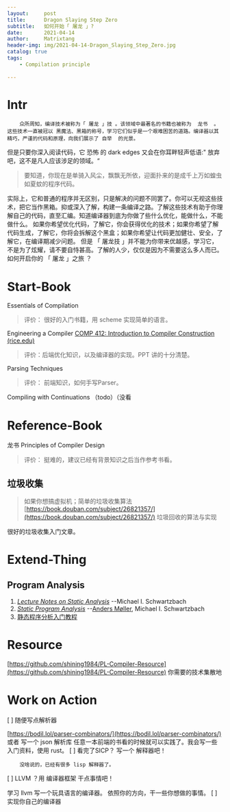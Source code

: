 ```yaml
---
layout:     post
title:      Dragon Slaying Step Zero
subtitle:   如何开始「 屠龙 」?
date:       2021-04-14
author:     Matrixtang
header-img: img/2021-04-14-Dragon_Slaying_Step_Zero.jpg
catalog: true
tags:
    - Compilation principle
    
---
```



# Intr	
		众所周知，编译技术被称为「 屠龙 」技 。该领域中最著名的书籍也被称为  龙书  。这些技术一直被冠以 黑魔法、黑箱的称号，学习它们似乎是一个艰难困苦的道路。编译器以其精巧，严谨的代码和原理，向我们展示了 自举  的光景。
但是只要你深入阅读代码，它 恐怖  的 dark edges  又会在你耳畔轻声低语:" 放弃吧，这不是凡人应该涉足的领域。“  
> 要知道，你现在是单骑入风尘，飘飘无所依，迎面扑来的是成千上万如蝗虫如夏蚊的程序代码。

实际上，它和普通的程序并无区别，只是解决的问题不同罢了。你可以无视这些技术，把它当作黑箱。抑或深入了解，构建一条编译之路。了解这些技术有助于你理解自己的代码，直至汇编。知道编译器到底为你做了些什么优化，能做什么，不能做什么。
		如果你希望优化代码，了解它，你会获得优化的技术；如果你希望了解代码生成，了解它，你将会拆解这个黑盒；如果你希望让代码更加健壮、安全，了解它，在编译期减少问题。
		但是 「 屠龙技 」并不能为你带来优越感，学习它，不是为了炫耀，请不要自恃甚高。了解的人少，仅仅是因为不需要这么多人而已。
如何开启你的 「 屠龙 」之旅 ？ 


# Start-Book
Essentials of Compilation 
> 评价： 很好的入门书籍，用 scheme 实现简单的语言。

Engineering a Compiler [COMP 412: Introduction to Compiler Construction (rice.edu)](https://www.clear.rice.edu/comp412/)
> 评价：后端优化知识，以及编译器的实现。PPT 讲的十分清楚。

Parsing Techniques
> 评价： 前端知识，如何手写Parser。

Compiling with Continuations （todo）（没看

# Reference-Book
龙书 Principles of Compiler Design
> 评价： 挺难的，建议已经有背景知识之后当作参考书看。


## 垃圾收集 
> 如果你想搞虚拟机；简单的垃圾收集算法
[https://book.douban.com/subject/26821357/](https://book.douban.com/subject/26821357/)
垃圾回收的算法与实现

很好的垃圾收集入门文章。

# Extend-Thing

## Program Analysis

1. [_Lecture Notes on Static Analysis_](https://lara.epfl.ch/w/_media/sav08:schwartzbach.pdf) --Michael I. Schwartzbach
2. [_Static Program Analysis_](https://cs.au.dk/~amoeller/spa/) --[Anders Møller](https://cs.au.dk/~amoeller/), Michael I. Schwartzbach
3. [静态程序分析入门教程](https://github.com/RangerNJU/Static-Program-Analysis-Book)


# Resource
[https://github.com/shining1984/PL-Compiler-Resource](https://github.com/shining1984/PL-Compiler-Resource)
你需要的技术集散地


# Work on Action
[ ] 随便写点解析器

[https://bodil.lol/parser-combinators/](https://bodil.lol/parser-combinators/) 或者 写一个 json 解析库
任意一本前端的书看的时候就可以实践了。我会写一些入门资料，使用 rust。
[ ] 看完了SICP？ 写一个 解释器吧！

 		没啥说的，已经有很多 lisp 解释器了。
[ ] LLVM ？用 编译器框架 干点事情吧！

学习 llvm 写一个玩具语言的编译器。
依照你的方向，干一些你想做的事情。
[ ] 实现你自己的编译器
